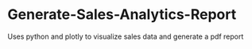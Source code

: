 # Generate-Sales-Analytics-Report
Uses python and plotly to visualize sales data and generate a pdf report

